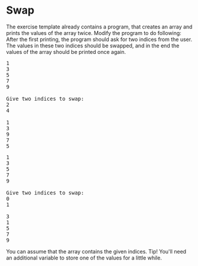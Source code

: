 # Swap
The exercise template already contains a program, that creates an array and prints the values of the array twice. Modify the program to do following: After the first printing, the program should ask for two indices from the user. The values in these two indices should be swapped, and in the end the values of the array should be printed once again.

<pre>
1
3
5
7
9

Give two indices to swap:
2
4

1
3
9
7
5
</pre>

<pre>
1
3
5
7
9

Give two indices to swap:
0
1

3
1
5
7
9
</pre>

You can assume that the array contains the given indices. Tip! You'll need an additional variable to store one of the values for a little while.